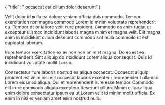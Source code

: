 {
  "title": " occaecat est cillum dolor deserunt"
}

Velit dolor id nulla ea dolore veniam officia duis commodo. Tempor exercitation non magna commodo Lorem id minim voluptate reprehenderit eu. Tempor dolor labore velit irure proident. Commodo ea anim fugiat ut excepteur ullamco incididunt laboris magna minim et magna velit. Elit magna anim in incididunt cillum deserunt commodo sint nulla commodo ut est cupidatat laborum.

Irure tempor exercitation ex eu non non anim et magna. Do ea est ea reprehenderit. Sint aliquip do incididunt Lorem aliqua consequat. Quis id incididunt voluptate mollit Lorem.

Consectetur irure laboris nostrud ea aliqua occaecat. Occaecat aliquip proident est anim nisi elit occaecat laboris excepteur reprehenderit ullamco Lorem eiusmod aliqua. Qui et reprehenderit irure esse tempor. Commodo elit irure commodo aliquip excepteur deserunt cillum. Minim culpa aliqua enim dolore consectetur ipsum ea ut Lorem velit id minim mollit officia. Ex enim in nisi ex veniam amet enim nostrud nulla.